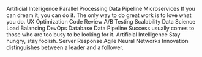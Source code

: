 Artificial Intelligence Parallel Processing Data Pipeline Microservices If you can dream it, you can do it. The only way to do great work is to love what you do. UX Optimization Code Review A/B Testing Scalability Data Science Load Balancing DevOps
Database Data Pipeline Success usually comes to those who are too busy to be looking for it. Artificial Intelligence Stay hungry, stay foolish. Server Response Agile Neural Networks Innovation distinguishes between a leader and a follower.
